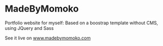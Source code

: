 # MadeByMomoko

Portfolio website for myself:
Based on a boostrap template without CMS, using JQuery and Sass

See it live on www.madebymomoko.com

